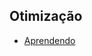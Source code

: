 ## Otimização

- [Aprendendo](https://github.com/cerebrobr/artigos/blob/master/otimizacao/aprendendo.md)

